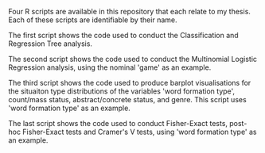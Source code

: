 
Four R scripts are available in this repository that each relate to my thesis. Each of these scripts are identifiable by their name. 

The first script shows the code used to conduct the Classification and Regression Tree analysis. 

The second script shows the code used to conduct the Multinomial Logistic Regression analysis, using the nominal 'game' as an example. 

The third script shows the code used to produce barplot visualisations for the situaiton type distributions of the variables 'word formation type', 
count/mass status, abstract/concrete status, and genre. This script uses 'word formation type' as an example. 

The last script shows the code used to conduct Fisher-Exact tests, post-hoc Fisher-Exact tests and Cramer's V tests, using 'word formation type' 
as an example. 
